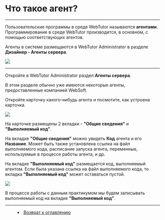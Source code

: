 # Что такое агент? 
***

Пользовательские программы в среде WebTutor называются **агентами**. Программирование в среде WebTutor производится, в основном, с помощью соответствующих агентов.

Агенты в системе размещаются в WebTutor Administrator в разделе **Дизайнер - Агенты сервера**.

![](https://img-fotki.yandex.ru/get/508505/1074921.0/0_25e5b6_d1bdbb13_orig.png)

---

Откройте в WebTutor Administrator раздел **Агенты сервера**.

В этом разделе обычно уже имеются некоторые агенты, предоставленные компанией WebSoft.



Откройте карточку какого-нибудь агента и посмотите, как устроена карточка.

![](https://img-fotki.yandex.ru/get/370846/1074921.0/0_25e5b7_305dd19e_orig.png)

На карточке размещены 2 вкладки - **"Общие сведения"** и **"Выполняемый код"**.

На вкладке **"Общие сведения"** можно увидеть **Код** агента и его **Название**. Может быть также установлена ссылка на файл выполняемого кода, расписание запуска агента, переменные, используемые в процессе работы агента, и др.

На вкладке **"Выполняемый код"** размещается код, выполняемый агентом. Если была указана ссылка на файл выполняемого кода, то вкладка **"Выполняемый код"** может оставаться пустой.

![](https://img-fotki.yandex.ru/get/373867/1074921.0/0_25e5b8_98874e64_orig.png)

В процессе работы с данным практикумом мы будем записывать выполняемый код на вкладке **"Выполняемый код"**. 


***


<dd><li> <a href="README.md"> Возврат к оглавлению</dd>
